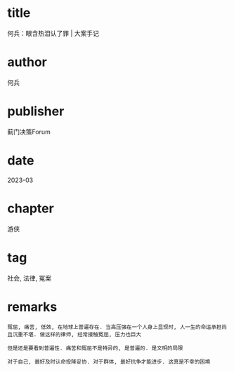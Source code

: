 # title
何兵：眼含热泪认了罪 | 大案手记

# author
何兵

# publisher
蓟门决策Forum

# date
2023-03

# chapter
游侠

# tag
社会, 法律, 冤案

# remarks
`冤屈, 痛苦, 低效, 在地球上普遍存在. 当高压强在一个人身上显现时, 人一生的命运承担尚且沉重不堪. 做这样的律师, 经常接触冤屈, 压力也巨大`

`但是还是要看到普遍性. 痛苦和冤屈不是特异的, 是普遍的. 是文明的局限`

`对于自己, 最好及时认命投降妥协. 对于群体, 最好抗争才能进步. 这真是不幸的困境`
